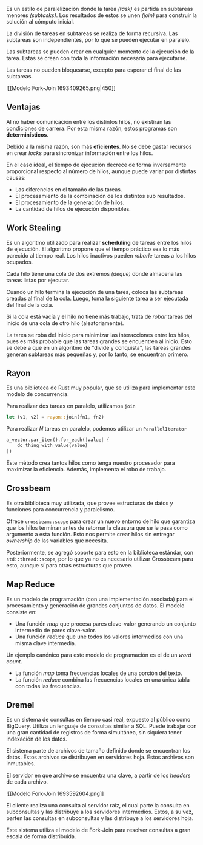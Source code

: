 Es un estilo de paralelización donde la tarea *(task)* es partida en subtareas menores *(subtasks)*. Los resultados de estos se unen *(join)* para construir la solución al cómputo inicial.

La división de tareas en subtareas se realiza de forma recursiva. Las subtareas son independientes, por lo que se pueden ejecutar en paralelo.

Las subtareas se pueden crear en cualquier momento de la ejecución de la tarea. Estas se crean con toda la información necesaria para ejecutarse.

Las tareas no pueden bloquearse, excepto para esperar el final de las subtareas.

![[Modelo Fork-Join 1693409265.png|450]]

## Ventajas

Al no haber comunicación entre los distintos hilos, no existirán las condiciones de carrera. Por esta misma razón, estos programas son **determinísticos**.

Debido a la misma razón, son más **eficientes**. No se debe gastar recursos en crear *locks* para sincronizar información entre los hilos.

En el caso ideal, el tiempo de ejecución decrece de forma inversamente proporcional respecto al número de hilos, aunque puede variar por distintas causas:

- Las diferencias en el tamaño de las tareas.
- El procesamiento de la combinación de los distintos sub resultados.
- El procesamiento de la generación de hilos.
- La cantidad de hilos de ejecución disponibles.

## Work Stealing

Es un algoritmo utilizado para realizar **scheduling** de tareas entre los hilos de ejecución. El algoritmo propone que el tiempo práctico sea lo más parecido al tiempo real. Los hilos inactivos pueden *robarle* tareas a los hilos ocupados.

Cada hilo tiene una cola de dos extremos *(deque)* donde almacena las tareas listas por ejecutar.

Cuando un hilo termina la ejecución de una tarea, coloca las subtareas creadas al final de la cola. Luego, toma la siguiente tarea a ser ejecutada del final de la cola.

Si la cola está vacía y el hilo no tiene más trabajo, trata de *robar* tareas del inicio de una cola de otro hilo (aleatoriamente).

La tarea se roba del inicio para minimizar las interacciones entre los hilos, pues es más probable que las tareas grandes se encuentren al inicio. Esto se debe a que en un algoritmo de "divide y conquista", las tareas grandes generan subtareas más pequeñas y, por lo tanto, se encuentran primero.

## Rayon

Es una biblioteca de Rust muy popular, que se utiliza para implementar este modelo de concurrencia.

Para realizar dos tareas en paralelo, utilizamos `join`

```Rust
let (v1, v2) = rayon::join(fn1, fn2)
```

Para realizar $N$ tareas en paralelo, podemos utilizar un `ParallelIterator`

```Rust
a_vector.par_iter().for_each(|value| {
	do_thing_with_value(value)
})
```

Este método crea tantos hilos como tenga nuestro procesador para maximizar la eficiencia. Además, implementa el robo de trabajo.

## Crossbeam

Es otra biblioteca muy utilizada, que provee estructuras de datos y funciones para concurrencia y paralelismo.

Ofrece `crossbeam::scope` para crear un nuevo entorno de hilo que garantiza que los hilos terminan antes de retornar la clausura que se le pasa como argumento a esta función. Esto nos permite crear hilos sin entregar *ownership* de las variables que necesita.

Posteriormente, se agregó soporte para esto en la biblioteca estándar, con `std::thread::scope`, por lo que ya no es necesario utilizar Crossbeam para esto, aunque sí para otras estructuras que provee.

## Map Reduce

Es un modelo de programación (con una implementación asociada) para el procesamiento y generación de grandes conjuntos de datos. El modelo consiste en:

- Una función *map* que procesa pares clave-valor generando un conjunto intermedio de pares clave-valor.
- Una función *reduce* que une todos los valores intermedios con una misma clave intermedia.

Un ejemplo canónico para este modelo de programación es el de un *word count*.

- La función *map* toma frecuencias locales de una porción del texto.
- La función *reduce* combina las frecuencias locales en una única tabla con todas las frecuencias.

## Dremel

Es un sistema de consultas en tiempo casi real, expuesto al público como BigQuery. Utiliza un lenguaje de consultas similar a SQL. Puede trabajar con una gran cantidad de registros de forma simultánea, sin siquiera tener indexación de los datos.

El sistema parte de archivos de tamaño definido donde se encuentran los datos. Estos archivos se distribuyen en servidores hoja. Estos archivos son inmutables.

El servidor en que archivo se encuentra una clave, a partir de los *headers* de cada archivo.

![[Modelo Fork-Join 1693592604.png]]

El cliente realiza una consulta al servidor raíz, el cual parte la consulta en subconsultas y las distribuye a los servidores intermedios. Estos, a su vez, parten las consultas en subconsultas y las distribuye a los servidores hoja.

Este sistema utiliza el modelo de Fork-Join para resolver consultas a gran escala de forma distribuida.
